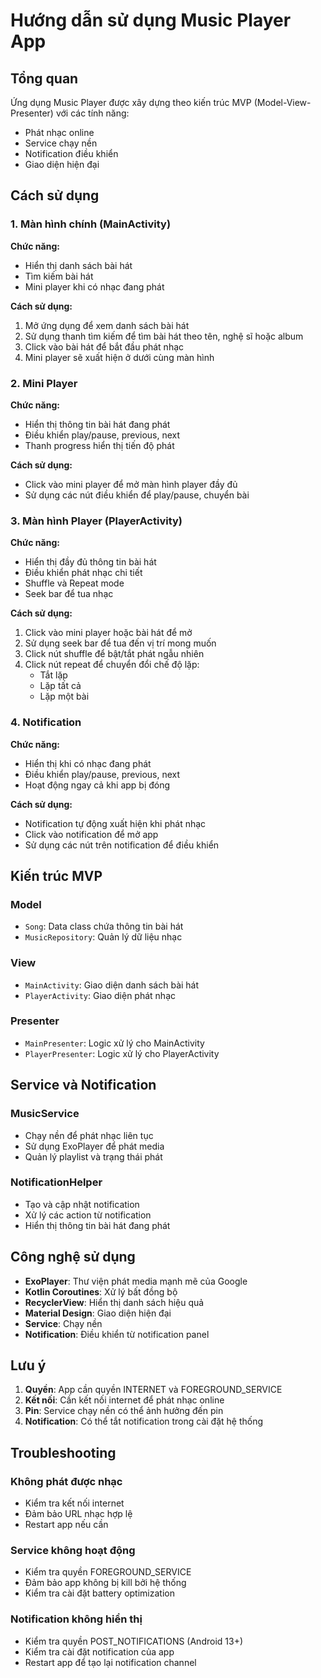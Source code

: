 # Hướng dẫn sử dụng Music Player App

## Tổng quan

Ứng dụng Music Player được xây dựng theo kiến trúc MVP (Model-View-Presenter) với các tính năng:
- Phát nhạc online
- Service chạy nền
- Notification điều khiển
- Giao diện hiện đại

## Cách sử dụng

### 1. Màn hình chính (MainActivity)

**Chức năng:**
- Hiển thị danh sách bài hát
- Tìm kiếm bài hát
- Mini player khi có nhạc đang phát

**Cách sử dụng:**
1. Mở ứng dụng để xem danh sách bài hát
2. Sử dụng thanh tìm kiếm để tìm bài hát theo tên, nghệ sĩ hoặc album
3. Click vào bài hát để bắt đầu phát nhạc
4. Mini player sẽ xuất hiện ở dưới cùng màn hình

### 2. Mini Player

**Chức năng:**
- Hiển thị thông tin bài hát đang phát
- Điều khiển play/pause, previous, next
- Thanh progress hiển thị tiến độ phát

**Cách sử dụng:**
- Click vào mini player để mở màn hình player đầy đủ
- Sử dụng các nút điều khiển để play/pause, chuyển bài

### 3. Màn hình Player (PlayerActivity)

**Chức năng:**
- Hiển thị đầy đủ thông tin bài hát
- Điều khiển phát nhạc chi tiết
- Shuffle và Repeat mode
- Seek bar để tua nhạc

**Cách sử dụng:**
1. Click vào mini player hoặc bài hát để mở
2. Sử dụng seek bar để tua đến vị trí mong muốn
3. Click nút shuffle để bật/tắt phát ngẫu nhiên
4. Click nút repeat để chuyển đổi chế độ lặp:
   - Tắt lặp
   - Lặp tất cả
   - Lặp một bài

### 4. Notification

**Chức năng:**
- Hiển thị khi có nhạc đang phát
- Điều khiển play/pause, previous, next
- Hoạt động ngay cả khi app bị đóng

**Cách sử dụng:**
- Notification tự động xuất hiện khi phát nhạc
- Click vào notification để mở app
- Sử dụng các nút trên notification để điều khiển

## Kiến trúc MVP

### Model
- `Song`: Data class chứa thông tin bài hát
- `MusicRepository`: Quản lý dữ liệu nhạc

### View  
- `MainActivity`: Giao diện danh sách bài hát
- `PlayerActivity`: Giao diện phát nhạc

### Presenter
- `MainPresenter`: Logic xử lý cho MainActivity
- `PlayerPresenter`: Logic xử lý cho PlayerActivity

## Service và Notification

### MusicService
- Chạy nền để phát nhạc liên tục
- Sử dụng ExoPlayer để phát media
- Quản lý playlist và trạng thái phát

### NotificationHelper
- Tạo và cập nhật notification
- Xử lý các action từ notification
- Hiển thị thông tin bài hát đang phát

## Công nghệ sử dụng

- **ExoPlayer**: Thư viện phát media mạnh mẽ của Google
- **Kotlin Coroutines**: Xử lý bất đồng bộ
- **RecyclerView**: Hiển thị danh sách hiệu quả
- **Material Design**: Giao diện hiện đại
- **Service**: Chạy nền
- **Notification**: Điều khiển từ notification panel

## Lưu ý

1. **Quyền**: App cần quyền INTERNET và FOREGROUND_SERVICE
2. **Kết nối**: Cần kết nối internet để phát nhạc online
3. **Pin**: Service chạy nền có thể ảnh hưởng đến pin
4. **Notification**: Có thể tắt notification trong cài đặt hệ thống

## Troubleshooting

### Không phát được nhạc
- Kiểm tra kết nối internet
- Đảm bảo URL nhạc hợp lệ
- Restart app nếu cần

### Service không hoạt động
- Kiểm tra quyền FOREGROUND_SERVICE
- Đảm bảo app không bị kill bởi hệ thống
- Kiểm tra cài đặt battery optimization

### Notification không hiển thị
- Kiểm tra quyền POST_NOTIFICATIONS (Android 13+)
- Kiểm tra cài đặt notification của app
- Restart app để tạo lại notification channel
